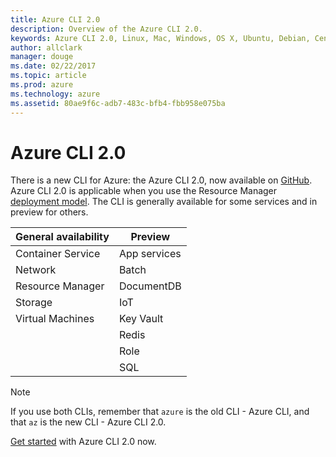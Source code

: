 ```yaml
---
title: Azure CLI 2.0
description: Overview of the Azure CLI 2.0.
keywords: Azure CLI 2.0, Linux, Mac, Windows, OS X, Ubuntu, Debian, CentOS, RHEL, SUSE, CoreOS, Docker, Windows, Python, PIP
author: allclark
manager: douge
ms.date: 02/22/2017
ms.topic: article
ms.prod: azure
ms.technology: azure
ms.assetid: 80ae9f6c-adb7-483c-bfb4-fbb958e075ba
---
```


# Azure CLI 2.0

There is a new CLI for Azure: the Azure CLI 2.0, now available on [GitHub](http://github.com/azure/azure-cli).
Azure CLI 2.0 is applicable when you use the Resource Manager [deployment model](/azure/resource-manager-deployment-model).
The CLI is generally available for some services and in preview for others.

| General availability | Preview      |
|----------------------|--------------|
| Container Service    | App services |
| Network              | Batch        |
| Resource Manager     | DocumentDB   |
| Storage              | IoT          |
| Virtual Machines     | Key Vault    |
|                      | Redis        |
|                      | Role         |
|                      | SQL          |

> [!Note]
> If you use both CLIs, remember that `azure` is the old CLI - Azure CLI, and that `az` is the new CLI - Azure CLI 2.0. 

[Get started](get-started-with-az-cli2.md) with Azure CLI 2.0 now.

